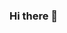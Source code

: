 ### Hi there 👋

<!--
**biggiemedium/biggiemedium** is a ✨ _special_ ✨ repository because its `README.md` (this file) appears on your GitHub profile.

Here are some ideas to get you started:

- I\m currently working on Frost Client which was a client I started for fun
- You Cant contact me on Discord @px#7685
